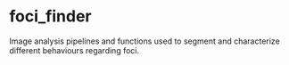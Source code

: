 # foci_finder
Image analysis pipelines and functions used to segment and characterize different behaviours regarding foci.
